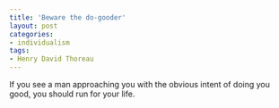```yaml
---
title: 'Beware the do-gooder'
layout: post
categories:
- individualism
tags:
- Henry David Thoreau
---
```


If you see a man approaching you with the obvious intent of doing you good, you should run for your life.